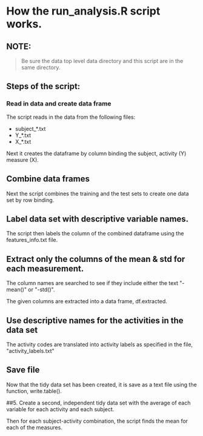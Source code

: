 # How the run_analysis.R script works.

## NOTE:
> Be sure the data top level data directory and this script are in the same directory.

##  Steps of the script:
### Read in data and create data frame

The script reads in the data from the following files:
* subject_*.txt
* Y_*.txt
* X_*.txt

Next it creates the dataframe by column binding the subject, activity (Y) measure (X).

## Combine data frames

Next the script combines the training and the test sets to create one data set by row binding.

## Label data set with descriptive variable names.     

The script then labels the column of the combined dataframe using the features_info.txt file.

## Extract only the columns of the mean & std for each measurement.

The column names are searched to see if they include either the text "-mean()" or "-std()".

The given columns are extracted into a data frame, df.extracted.

## Use descriptive names for the activities in the data set

The activity codes are translated into activity labels as specified in the file, "activity_labels.txt"

## Save file

Now that the tidy data set has been created, it is save as a text file using the function, write.table().
                
                
##5. Create a second, independent tidy data set with the average of each variable for each activity and each subject.

Then for each subject-activity combination, the script finds the mean for each of the measures.
        